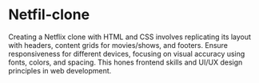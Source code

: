 # Netfil-clone
 Creating a Netflix clone with HTML and CSS involves replicating its layout with headers, content grids for movies/shows, and footers. Ensure responsiveness for different devices, focusing on visual accuracy using fonts, colors, and spacing. This hones frontend skills and UI/UX design principles in web development.
